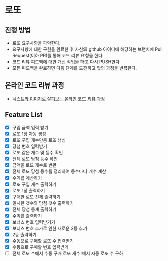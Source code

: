# 로또
## 진행 방법
* 로또 요구사항을 파악한다.
* 요구사항에 대한 구현을 완료한 후 자신의 github 아이디에 해당하는 브랜치에 Pull Request(이하 PR)를 통해 코드 리뷰 요청을 한다.
* 코드 리뷰 피드백에 대한 개선 작업을 하고 다시 PUSH한다.
* 모든 피드백을 완료하면 다음 단계를 도전하고 앞의 과정을 반복한다.

## 온라인 코드 리뷰 과정
* [텍스트와 이미지로 살펴보는 온라인 코드 리뷰 과정](https://github.com/next-step/nextstep-docs/tree/master/codereview)

## Feature List
- [x] 구입 금액 입력 받기
- [x] 로또 1장 자동 생성
- [x] 로또 구입 개수만큼 로또 생성
- [x] 당첨 번호 입력받기
- [x] 로또 같은 개수 및 등수 확인
- [x] 전체 로또 당첨 등수 확인
- [x] 금액을 로또 개수로 변환
- [x] 전체 로또 당첨 등수를 정리하여 등수마다 개수 계산
- [x] 수익률 계산하기
- [x] 로또 구입 개수 출력하기
- [x] 로또 1장 출력하기
- [x] 구매한 로또 전체 출력하기
- [x] 일치한 갯수와 당첨 갯수 출력하기
- [x] 전체 당첨 통계 출력하기
- [x] 수익률 출력하기
- [x] 보너스 번호 입력받기기
- [x] 보너스 번호 추가로 인한 새로운 2등 추가
- [x] 2등 출력하기
- [x] 수동으로 구매할 로또 수 입력받기
- [x] 수동으로 구매할 번호 입력받기
- [ ] 전체 로또 수에서 수동 구매 로또 개수 빼서 자동 로또 수 구하